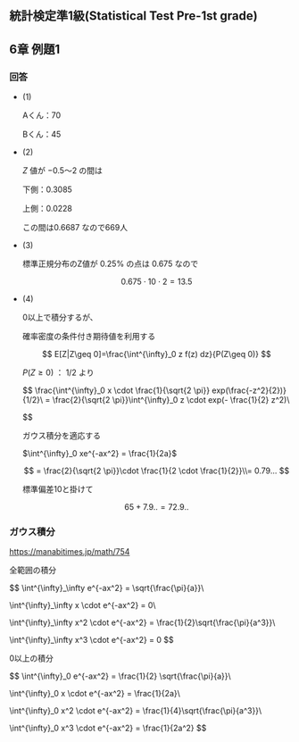 ## 統計検定準1級(Statistical Test Pre-1st grade)
## 6章 例題1

### 回答

- (1)
    
    Aくん：70
    
    Bくん：45
    
- (2)
    
    $Z$ 値が $-0.5〜2$ の間は
    
    下側：0.3085 
    
    上側：0.0228
    
    この間は$0.6687$ なので669人
    
- (3)
    
    標準正規分布のZ値が $0.25\%$ の点は $0.675$ なので
    
    $$
    0.675\cdot 10\cdot 2 = 13.5
    $$
    
- (4)
    
    0以上で積分するが、
    
    確率密度の条件付き期待値を利用する
    
    $$
    E[Z|Z\geq 0]=\frac{\int^{\infty}_0 z f(z) dz}{P(Z\geq 0)}
    $$
    
    $P(Z\geq 0)$ ： $1/2$ より
    
    $$
    \frac{\int^{\infty}_0 x \cdot \frac{1}{\sqrt{2 \pi}} exp(\frac{-z^2}{2})}{1/2}\\
    = \frac{2}{\sqrt{2 \pi}}\int^{\infty}_0 z \cdot exp(- \frac{1}{2} z^2)\\
    
    $$
    
    ガウス積分を適応する
    
    $\int^{\infty}_0 xe^{-ax^2} = \frac{1}{2a}$ 
    
    $$
    = \frac{2}{\sqrt{2 \pi}}\cdot \frac{1}{2 \cdot \frac{1}{2}}\\= 0.79...
    $$
    
    標準偏差10と掛けて
    
    $$
    65+7.9..= 72.9..
    $$
    
### ガウス積分

https://manabitimes.jp/math/754

全範囲の積分

$$
\int^{\infty}_\infty e^{-ax^2} = \sqrt{\frac{\pi}{a}}\\

\int^{\infty}_\infty x \cdot e^{-ax^2} = 0\\

\int^{\infty}_\infty x^2 \cdot e^{-ax^2} = \frac{1}{2}\sqrt{\frac{\pi}{a^3}}\\

\int^{\infty}_\infty x^3 \cdot e^{-ax^2}  = 0
$$

0以上の積分

$$
\int^{\infty}_0 e^{-ax^2} = \frac{1}{2} \sqrt{\frac{\pi}{a}}\\

\int^{\infty}_0 x \cdot e^{-ax^2} = \frac{1}{2a}\\

\int^{\infty}_0 x^2 \cdot e^{-ax^2} = \frac{1}{4}\sqrt{\frac{\pi}{a^3}}\\

\int^{\infty}_0 x^3 \cdot e^{-ax^2}  = \frac{1}{2a^2}
$$